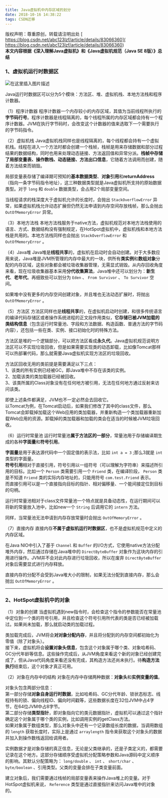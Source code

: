 ```yaml
---
title: Java虚拟机中内存区域的划分
date: 2018-10-16 14:38:22
tags: CSDN迁移
---
```

 版权声明：尊重原创，转载请注明出处 [ https://blog.csdn.net/abc123lzf/article/details/83066360]( https://blog.csdn.net/abc123lzf/article/details/83066360)   
  **本文内容根据《深入理解Java虚拟机》和《Java虚拟机规范（Java SE 8版）》总结**

 
### []()1、虚拟机运行时数据区

 ![在这里插入图片描述](https://img-blog.csdn.net/20181015225623594?watermark/2/text/aHR0cHM6Ly9ibG9nLmNzZG4ubmV0L2FiYzEyM2x6Zg==/font/5a6L5L2T/fontsize/400/fill/I0JBQkFCMA==/dissolve/70)

 Java运行时数据区可以分为5个模块：方法区、堆、虚拟机栈、本地方法栈和程序计数器。

 []()（1）程序计数器 程序计数器一个内存较小的内存区域，其值为当前线程所执行的**字节码行号**。程序计数器是线程隔离的，每个线程所属的内存区域都会持有一个程序计数器。JVM在执行字节码时，会改变这个计数器的值来选取下一个需要执行的字节码指令。

 []()（2）虚拟机栈 Java虚拟机栈同样也是线程隔离的，每个线程都会持有一个虚拟机栈。线程在进入一个方法时都会创建一个栈帧，栈帧是用来存储数据和部分过程结果的数据结构，同时也用来处理动态链接、方法返回值和异常分派。**栈帧中存储了局部变量表、操作数栈、动态链接、方法出口信息**，它随着方法调用而创建，随着方法结束而销毁。

 局部变量表存储了编译期可预知的**基本数据类型**、**对象引用**和**returnAddress**（指向一条字节码指令地址），这三种数据类型就是Java虚拟机所支持的原始数据类型。对于 `long` 和 `double` 数据类型，会占用2个局部变量空间。

 当线程请求的栈深度大于虚拟机允许的长度时，会抛出 `StackOverflowError` 异常，如果虚拟机栈允许动态扩展但仍然无法申请到内存空间存放栈帧，那么会抛出 `OutOfMemoryError` 异常。

 []()（3）本地方法栈 本地方法栈服务于native方法，虚拟机规范对本地方法栈使用的语言、方式、数据结构没有强制规定，在HotSpot虚拟机中，虚拟机栈和本地方法栈是共用的。本地方法栈同样也会抛出 `StackOverflowError` 和 `OutOfMemoryError` 。

 []()（4）Java堆 Java堆是**线程共享**的，虚拟机在启动时会自动创建。对于大多数应用来说，Java堆是JVM所管理的内存中最大的一块，供所有**类实例**和**数组对象**分配的内存区域，这些对象都会被垃圾收集器管理，无需显式销毁。从内存回收角度来看，现在垃圾收集器基本采用**分代收集算法**，Java堆中还可以划分为：**新生代**、**老年代**。再细致些可以划分为 `Eden` 、 `From Survivor` 、 `To Survivor` 空间。

 如果堆中没有更多的内存空间创建对象，并且堆也无法动态扩展时，将抛出 `OutOfMemoryError` 。

 []()（5）方法区 方法区同样也是**线程共享**的，在虚拟机启动时创建，和很多传统语言的编译代码存储区或者操作系统进程的正文段作用类似，**它存储已被JVM加载的类结构信息**（包含运行时常量池、字段和方法数据、构造函数、普通方法的字节码内容），还包括一些在类、实例、接口初始化时的特殊方法。

 方法区是堆的一个逻辑部分，可以把方法区看成**永久代**。Java虚拟机规范说明方法区可以不实现垃圾回收，但是如果需要实现类的动态卸载，比如像Tomcat那样可以热部署代码，那么就需要Java虚拟机实现方法区的垃圾回收。

 方法区回收无用的类前提是需要满足以下三点：  
 1、该类的所有实例已经被GC，即Java堆中不存在该类的实例。  
 2、加载该类的类加载器已经被回收。  
 3、该类所属的Class对象没有在任何地方被引用，无法在任何地方通过反射来访问该类。

 即使上述条件都满足，JVM也不一定必然会去回收它。  
 以Tomcat为例，在Tomcat启动后，如果我们修改了其中的class文件，那么Tomcat会卸载掉加载这个Web应用的类加载器，并重新构造一个类加载器重新加载Web应用的资源。卸载掉的类加载器和加载的类会在适当的时候被JVM垃圾回收。

 []()（6）运行时常量池 运行时常量池**属于方法区的一部分**，常量池用于存储编译期生成的各种**字面量**和**符号引用**。

 **字面量**是用于表达源代码中一个固定值的表示法，比如 `int a = 3` ;那么3就是 `int` 类型的字面量。  
 **符号引用**相对于直接引用，符号引用以一组符号（可以理解为字符串）来描述所引用的目标。比如一个 `Person` 类需要引用一个 `Friend` 类，在编译阶段， `Person` 类是不知道 `Friend` 类的实际内存地址的，只能用符号 `com.test.Friend` 表示。  
 而直接引用可以是一个直接指向目标的指针、相对偏移量、一个能间接定位到目标的句柄。

 运行时常量池相对于class文件常量池一个特点就是具备动态性，在运行期间可以将新的常量放入池中，比如new一个 `String` 后调用它的 `intern` 方法。

 同样，当常量池无法申请到内存存放常量时会抛出 `OutOfMemoryError` 。

 []()（7）直接内存 直接内存**不属于虚拟机运行时数据区**，也不是虚拟机规范中定义的内存区域。

 在Java NIO中引入了基于 `Channel` 和 `Buffer` 的I/O方式，它使用native方法分配堆外内存，然后通过存储在Java堆中的 `DirectByteBuffer` 对象作为这块内存的引用进行操作。JVM并不会对此内存进行垃圾回收，所以在废弃 `DirectByteBuffer` 对象后需要显式进行内存释放。

 直接内存的分配不会受到Java堆大小的限制，如果无法分配到直接内存，那么会抛出 `OutOfMemoryError` 。

 
--------
 
### []()2、HotSpot虚拟机中的对象

 []()（1）对象的创建 当虚拟机遇到new指令时，会检查这个指令的参数能否在常量池中定位到一个类的符号引用，并且检查这个符号引用所代表的类是否已经被加载过。如果尚未加载，那么就启动类的加载过程。

 类加载完成后，JVM将会**对对象分配内存**，并且将分配到的内存空间都初始化为零值（除了对象头）。  
 接下来，虚拟机将会**设置对象头信息**，包含这个对象属于哪个类、对象哈希码、GC分代年龄等信息。这些操作完成后，从JVM角度来看这个新的对象已经创建完成了，但从Java代码角度来看还没有完成，其构造方法还尚未执行。待**构造方法执行**结束后，这个对象才真正可用。

 []()（2）对象在内存中的结构 对象在内存中存储两种数据：**对象头**和**实例变量的值**。

 对象头包含两部分信息：  
 第一部分存储**对象自身运行时数据**，比如哈希码、GC分代年龄、锁状态标志、线程持有的锁、偏向线程ID、偏向时间戳等，这些数据长度在32位JVM中占4字节，在64位JVM中占8字节。  
 第二部分存储**类型指针**，即对象指向它的类元数据指针，虚拟机可以通过这个指针确定这个对象属于哪个类的实例，比如调用实例的getClass方法。  
 如果对象属于数组类型，那么对象头中还有一个记录数组长度的数据，当调用数组的 `length` 获取长度时，实际上是通过 `arraylength` 指令来获取这个对象头的数据并加入到操作数栈返回给调用者。

 实例数据才是对象存储的真正信息，无论是父类继承的，还是子类定义的，都需要记录在这个地方。这部分存储顺序受虚拟机分配策略参数和Java源码中定义顺序的影响。其默认分配策略为： `long/double` 、 `int` 、 `short/char` 、 `byte/boolean` 、引用类型。父类的变量会排在子类变量前面。

 建立对象后，我们需要通过栈帧的局部变量表来操作Java堆上的变量。对于HotSpot虚拟机来说， `Reference` 类型是通过直接指针来访问Java堆中的对象的。

   
  